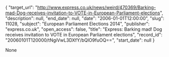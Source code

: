 {
  "target_url": "http://www.express.co.uk/news/weird/470369/Barking-mad-Dog-receives-invitation-to-VOTE-in-European-Parliament-elections", 
  "description": null, 
  "end_date": null, 
  "date": "2006-01-01T12:00:00", 
  "slug": 11028, 
  "subject": "European Parliament Elections 2014", 
  "publisher": "express.co.uk", 
  "open_access": false, 
  "title": "Express: Barking mad! Dog receives invitation to VOTE in European Parliament elections", 
  "record_id": "20060101T120000/tNgiVwL3DXfY/bQlO9fuOQ==", 
  "start_date": null
}

None